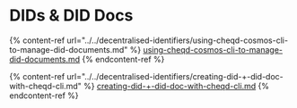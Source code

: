 # DIDs & DID Docs

{% content-ref url="../../decentralised-identifiers/using-cheqd-cosmos-cli-to-manage-did-documents.md" %}
[using-cheqd-cosmos-cli-to-manage-did-documents.md](../../decentralised-identifiers/using-cheqd-cosmos-cli-to-manage-did-documents.md)
{% endcontent-ref %}

{% content-ref url="../../decentralised-identifiers/creating-did-+-did-doc-with-cheqd-cli.md" %}
[creating-did-+-did-doc-with-cheqd-cli.md](../../decentralised-identifiers/creating-did-+-did-doc-with-cheqd-cli.md)
{% endcontent-ref %}
